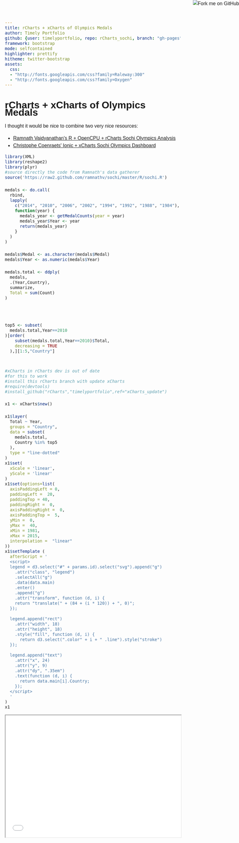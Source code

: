 ```yaml
---
title: rCharts + xCharts of Olympics Medals
author: Timely Portfolio
github: {user: timelyportfolio, repo: rCharts_sochi, branch: "gh-pages"}
framework: bootstrap
mode: selfcontained
highlighter: prettify
hitheme: twitter-bootstrap
assets:
  css:
  - "http://fonts.googleapis.com/css?family=Raleway:300"
  - "http://fonts.googleapis.com/css?family=Oxygen"
---
```




<style>
body{
  font-family: 'Oxygen', sans-serif;
  font-size: 16px;
  line-height: 24px;
}

h1,h2,h3,h4 {
  font-family: 'Raleway', sans-serif;
}

.container { width: 900px; }

h3 {
  background-color: #D4DAEC;
  text-indent: 100px; 
}

h4 {
  text-indent: 100px;
}
</style>
  
<a href="https://github.com/timelyportfolio/rCharts_sochi"><img style="position: absolute; top: 0; right: 0; border: 0;" src="https://s3.amazonaws.com/github/ribbons/forkme_right_darkblue_121621.png" alt="Fork me on GitHub"></a>
  
# rCharts + xCharts of Olympics Medals

I thought it would be nice to combine two very nice resources:
- [Ramnath Vaidyanathan's R + OpenCPU + rCharts Sochi Olympics Analysis]()
- [Christophe Coenraets' Ionic + xCharts Sochi Olympics Dashboard]()


```r
library(XML)
library(reshape2)
library(plyr)
#source directly the code from Ramnath's data gatherer
source('https://raw2.github.com/ramnathv/sochi/master/R/sochi.R')

medals <- do.call(
  rbind,
  lapply(
    c("2014", "2010", "2006", "2002", "1994", "1992", "1988", "1984"),
    function(year) {
      medals_year <- getMedalCounts(year = year)
      medals_year$Year <- year
      return(medals_year)
    }
  )
)

medals$Medal <- as.character(medals$Medal)
medals$Year <- as.numeric(medals$Year)

medals.total <- ddply(
  medals,
  .(Year,Country),
  summarize,
  Total = sum(Count)
)



top5 <- subset(
  medals.total,Year==2010
)[order(
    subset(medals.total,Year==2010)$Total,
    decreasing = TRUE
  ),][1:5,"Country"]


#xCharts in rCharts dev is out of date
#for this to work
#install this rCharts branch with update xCharts
#require(devtools)
#install_github("rCharts","timelyportfolio",ref="xCharts_update")

x1 <- xCharts$new()

x1$layer(
  Total ~ Year,
  groups = "Country",
  data = subset(
    medals.total,
    Country %in% top5
  ),
  type = "line-dotted"
)
x1$set(
  xScale = 'linear',
  yScale = 'linear'
)
x1$set(options=list(
  axisPaddingLeft = 0,
  paddingLeft =  20,
  paddingTop = 40,
  paddingRight =  0,
  axisPaddingRight =  0,
  axisPaddingTop =  5,
  yMin =  0,
  yMax =  40,
  xMin = 1981,
  xMax = 2015,
  interpolation =  "linear"
))
x1$setTemplate (
  afterScript = '
  <script>
  legend = d3.select("#" + params.id).select("svg").append("g")
    .attr("class", "legend")
    .selectAll("g")
    .data(data.main)
    .enter()
    .append("g")
    .attr("transform", function (d, i) {
    return "translate(" + (84 + (i * 120)) + ", 0)";
  });
  
  legend.append("rect")
    .attr("width", 18)
    .attr("height", 18)
    .style("fill", function (d, i) {
      return d3.select(".color" + i + " .line").style("stroke")
  });
  
  legend.append("text")
    .attr("x", 24)
    .attr("y", 9)
    .attr("dy", ".35em")
    .text(function (d, i) {
      return data.main[i].Country;
    });
  </script>
  '
)
x1
```

<iframe src='
assets/fig/unnamed-chunk-2.html
' scrolling='no' seamless
class='rChart xcharts '
id=iframe-
chart1bc86ed69aa
></iframe>
<style>iframe.rChart{ width: 100%; height: 400px;}</style>

